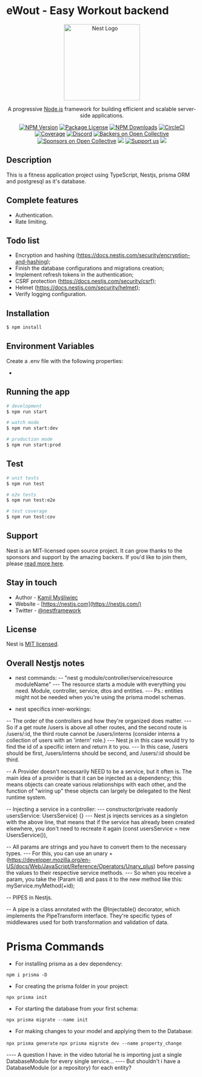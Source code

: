 # eWout - Easy Workout backend

<p align="center">
  <a href="http://nestjs.com/" target="blank"><img src="https://nestjs.com/img/logo-small.svg" width="200" alt="Nest Logo" /></a>
</p>

[circleci-image]: https://img.shields.io/circleci/build/github/nestjs/nest/master?token=abc123def456
[circleci-url]: https://circleci.com/gh/nestjs/nest

  <p align="center">A progressive <a href="http://nodejs.org" target="_blank">Node.js</a> framework for building efficient and scalable server-side applications.</p>
    <p align="center">
<a href="https://www.npmjs.com/~nestjscore" target="_blank"><img src="https://img.shields.io/npm/v/@nestjs/core.svg" alt="NPM Version" /></a>
<a href="https://www.npmjs.com/~nestjscore" target="_blank"><img src="https://img.shields.io/npm/l/@nestjs/core.svg" alt="Package License" /></a>
<a href="https://www.npmjs.com/~nestjscore" target="_blank"><img src="https://img.shields.io/npm/dm/@nestjs/common.svg" alt="NPM Downloads" /></a>
<a href="https://circleci.com/gh/nestjs/nest" target="_blank"><img src="https://img.shields.io/circleci/build/github/nestjs/nest/master" alt="CircleCI" /></a>
<a href="https://coveralls.io/github/nestjs/nest?branch=master" target="_blank"><img src="https://coveralls.io/repos/github/nestjs/nest/badge.svg?branch=master#9" alt="Coverage" /></a>
<a href="https://discord.gg/G7Qnnhy" target="_blank"><img src="https://img.shields.io/badge/discord-online-brightgreen.svg" alt="Discord"/></a>
<a href="https://opencollective.com/nest#backer" target="_blank"><img src="https://opencollective.com/nest/backers/badge.svg" alt="Backers on Open Collective" /></a>
<a href="https://opencollective.com/nest#sponsor" target="_blank"><img src="https://opencollective.com/nest/sponsors/badge.svg" alt="Sponsors on Open Collective" /></a>
  <a href="https://paypal.me/kamilmysliwiec" target="_blank"><img src="https://img.shields.io/badge/Donate-PayPal-ff3f59.svg"/></a>
    <a href="https://opencollective.com/nest#sponsor"  target="_blank"><img src="https://img.shields.io/badge/Support%20us-Open%20Collective-41B883.svg" alt="Support us"></a>
  <a href="https://twitter.com/nestframework" target="_blank"><img src="https://img.shields.io/twitter/follow/nestframework.svg?style=social&label=Follow"></a>
</p>
  <!--[![Backers on Open Collective](https://opencollective.com/nest/backers/badge.svg)](https://opencollective.com/nest#backer)
  [![Sponsors on Open Collective](https://opencollective.com/nest/sponsors/badge.svg)](https://opencollective.com/nest#sponsor)-->

## Description

This is a fitness application project using TypeScript, Nestjs, prisma ORM and postgresql as it's database.

## Complete features 

- Authentication.
- Rate limiting.

## Todo list

- Encryption and hashing (https://docs.nestjs.com/security/encryption-and-hashing);
- Finish the database configurations and migrations creation;
- Implement refresh tokens in the authentication;
- CSRF protection (https://docs.nestjs.com/security/csrf);
- Helmet (https://docs.nestjs.com/security/helmet);
- Verify logging configuration.

## Installation

```bash
$ npm install
```

## Environment Variables

Create a .env file with the following properties: 

- 


## Running the app

```bash
# development
$ npm run start

# watch mode
$ npm run start:dev

# production mode
$ npm run start:prod
```

## Test

```bash
# unit tests
$ npm run test

# e2e tests
$ npm run test:e2e

# test coverage
$ npm run test:cov
```

## Support

Nest is an MIT-licensed open source project. It can grow thanks to the sponsors and support by the amazing backers. If you'd like to join them, please [read more here](https://docs.nestjs.com/support).

## Stay in touch

- Author - [Kamil Myśliwiec](https://kamilmysliwiec.com)
- Website - [https://nestjs.com](https://nestjs.com/)
- Twitter - [@nestframework](https://twitter.com/nestframework)

## License

Nest is [MIT licensed](LICENSE).

## Overall Nestjs notes

- nest commands: 
-- "nest g module/controller/service/resource moduleName" 
--- The resource starts a module with everything you need. Module, controller, service, dtos and entities.
--- Ps.: entities might not be needed when you're using the prisma model schemas.

- nest specifics inner-workings:

-- The order of the controllers and how they're organized does matter. 
--- So if a get route /users is above all other routes, and the second route is /users/:id, the third route cannot be /users/interns (consider interns a collection of users with an 'intern' role.)
--- Nest js in this case would try to find the id of a specific intern and return it to you.
--- In this case, /users should be first, /users/interns should be second, and /users/:id should be third. 


-- A Provider doesn't necessarily NEED to be a service, but it often is. The main idea of a provider is that it can be injected as a dependency; this means objects can create various relationships with each other, and the function of "wiring up" these objects can largely be delegated to the Nest runtime system.

-- Injecting a service in a controller:
--- constructor(private readonly usersService: UsersService) {}
--- Nest js injects services as a singleton with the above line, that means that if the service has already been created elsewhere, you don't need to recreate it again (const usersService = new UsersService()), 

-- All params are strings and you have to convert them to the necessary types.
--- For this, you can use an unary + (https://developer.mozilla.org/en-US/docs/Web/JavaScript/Reference/Operators/Unary_plus) before passing the values to their respective service methods.
--- So when you receive a param, you take the (Param id) and pass it to the new method like this: myService.myMethod(+id);

-- PIPES in Nestjs.

-- A pipe is a class annotated with the @Injectable() decorator, which implements the PipeTransform interface. They're specific types of middlewares used for both transformation and validation of data.


# Prisma Commands

- For installing prisma as a dev dependency: 

```npm i prisma -D```

- For creating the prisma folder in your project:

```npx prisma init```

- For starting the database from your first schema:

```npx prisma migrate --name init```

- For making changes to your model and applying them to the Database:

```npx prisma generate```
```npx prisma migrate dev --name property_change```

---- A question I have: in the video tutorial he is importing just a single DatabaseModule for every single service... 
---- But shouldn't i have a DatabaseModule (or a repository) for each entity?



